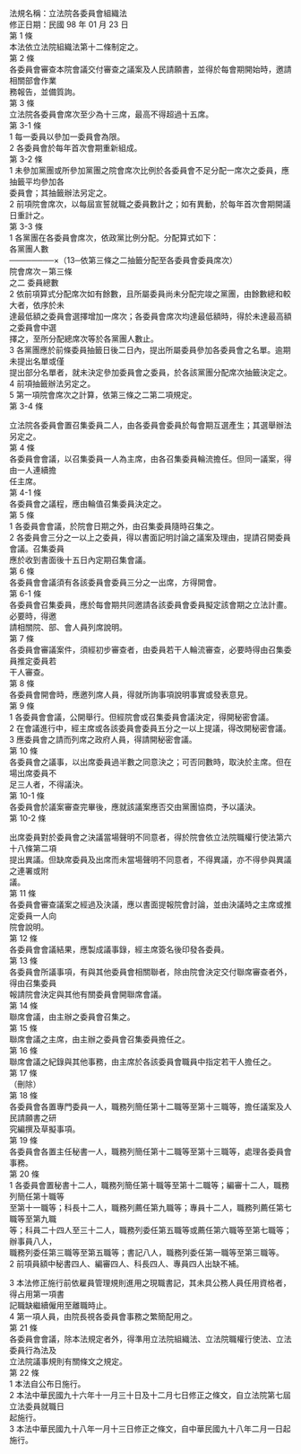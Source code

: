 法規名稱：立法院各委員會組織法  
修正日期：民國 98 年 01 月 23 日  
第 1 條  
本法依立法院組織法第十二條制定之。  
第 2 條  
各委員會審查本院會議交付審查之議案及人民請願書，並得於每會期開始時，邀請相關部會作業  
務報告，並備質詢。  
第 3 條  
立法院各委員會席次至少為十三席，最高不得超過十五席。  
第 3-1 條  
1 每一委員以參加一委員會為限。  
2 各委員會於每年首次會期重新組成。  
第 3-2 條  
1 未參加黨團或所參加黨團之院會席次比例於各委員會不足分配一席次之委員，應抽籤平均參加各  
委員會；其抽籤辦法另定之。  
2 前項院會席次，以每屆宣誓就職之委員數計之；如有異動，於每年首次會期開議日重計之。  
第 3-3 條  
1 各黨團在各委員會席次，依政黨比例分配。分配算式如下：  
各黨團人數  
────────×（13─依第三條之二抽籤分配至各委員會委員席次）  
院會席次－第三條  
之二 委員總數  
2 依前項算式分配席次如有餘數，且所屬委員尚未分配完竣之黨團，由餘數總和較大者，依序於未  
達最低額之委員會選擇增加一席次；各委員會席次均達最低額時，得於未達最高額之委員會中選  
擇之，至所分配總席次等於各黨團人數止。  
3 各黨團應於前條委員抽籤日後二日內，提出所屬委員參加各委員會之名單。逾期未提出名單或僅  
提出部分名單者，就未決定參加委員會之委員，於各該黨團分配席次抽籤決定之。  
4 前項抽籤辦法另定之。  
5 第一項院會席次之計算，依第三條之二第二項規定。  
第 3-4 條  


立法院各委員會置召集委員二人，由各委員會委員於每會期互選產生；其選舉辦法另定之。  
第 4 條  
各委員會會議，以召集委員一人為主席，由各召集委員輪流擔任。但同一議案，得由一人連續擔  
任主席。  
第 4-1 條  
各委員會之議程，應由輪值召集委員決定之。  
第 5 條  
1 各委員會會議，於院會日期之外，由召集委員隨時召集之。  
2 各委員會三分之一以上之委員，得以書面記明討論之議案及理由，提請召開委員會議。召集委員  
應於收到書面後十五日內定期召集會議。  
第 6 條  
各委員會會議須有各該委員會委員三分之一出席，方得開會。  
第 6-1 條  
各委員會召集委員，應於每會期共同邀請各該委員會委員擬定該會期之立法計畫。必要時，得邀  
請相關院、部、會人員列席說明。  
第 7 條  
各委員會審議案件，須經初步審查者，由委員若干人輪流審查，必要時得由召集委員推定委員若  
干人審查。  
第 8 條  
各委員會開會時，應邀列席人員，得就所詢事項說明事實或發表意見。  
第 9 條  
1 各委員會會議，公開舉行。但經院會或召集委員會議決定，得開秘密會議。  
2 在會議進行中，經主席或各該委員會委員五分之一以上提議，得改開秘密會議。  
3 應委員會之請而列席之政府人員，得請開秘密會議。  
第 10 條  
各委員會之議事，以出席委員過半數之同意決之；可否同數時，取決於主席。但在場出席委員不  
足三人者，不得議決。  
第 10-1 條  
各委員會於議案審查完畢後，應就該議案應否交由黨團協商，予以議決。  
第 10-2 條  


出席委員對於委員會之決議當場聲明不同意者，得於院會依立法院職權行使法第六十八條第二項  
提出異議。但缺席委員及出席而未當場聲明不同意者，不得異議，亦不得參與異議之連署或附  
議。  
第 11 條  
各委員會審查議案之經過及決議，應以書面提報院會討論，並由決議時之主席或推定委員一人向  
院會說明。  
第 12 條  
各委員會會議結果，應製成議事錄，經主席簽名後印發各委員。  
第 13 條  
各委員會所議事項，有與其他委員會相關聯者，除由院會決定交付聯席審查者外，得由召集委員  
報請院會決定與其他有關委員會開聯席會議。  
第 14 條  
聯席會議，由主辦之委員會召集之。  
第 15 條  
聯席會議之主席，由主辦之委員會召集委員擔任之。  
第 16 條  
聯席會議之紀錄與其他事務，由主席於各該委員會職員中指定若干人擔任之。  
第 17 條  
（刪除）  
第 18 條  
各委員會各置專門委員一人，職務列簡任第十二職等至第十三職等，擔任議案及人民請願書之研  
究編撰及草擬事項。  
第 19 條  
各委員會各置主任秘書一人，職務列簡任第十二職等至第十三職等，處理各委員會事務。  
第 20 條  
1 各委員會置秘書十二人，職務列簡任第十職等至第十二職等；編審十二人，職務列簡任第十職等  
至第十一職等；科長十二人，職務列薦任第九職等；專員十二人，職務列薦任第七職等至第九職  
等；科員二十四人至三十二人，職務列委任第五職等或薦任第六職等至第七職等；辦事員八人，  
職務列委任第三職等至第五職等；書記八人，職務列委任第一職等至第三職等。  
2 前項員額中秘書四人、編審四人、科長四人、專員四人出缺不補。  


3 本法修正施行前依雇員管理規則進用之現職書記，其未具公務人員任用資格者，得占用第一項書  
記職缺繼續僱用至離職時止。  
4 第一項人員，由院長視各委員會事務之繁簡配用之。  
第 21 條  
各委員會會議，除本法規定者外，得準用立法院組織法、立法院職權行使法、立法委員行為法及  
立法院議事規則有關條文之規定。  
第 22 條  
1 本法自公布日施行。  
2 本法中華民國九十六年十一月三十日及十二月七日修正之條文，自立法院第七屆立法委員就職日  
起施行。  
3 本法中華民國九十八年一月十三日修正之條文，自中華民國九十八年二月一日起施行。  


